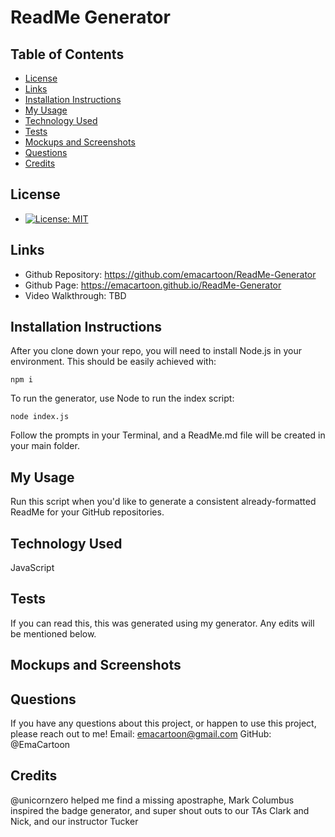 
# ReadMe Generator

## Table of Contents

* [License](#license)
* [Links](#links)
* [Installation Instructions](#installation-instructions)
* [My Usage](#my-usage)
* [Technology Used](#technology-used)
* [Tests](#tests)
* [Mockups and Screenshots](#mockups-and-screenshots)
* [Questions](#questions)
* [Credits](#credits)
 
  
## License

* [![License: MIT](https://img.shields.io/badge/License-MIT-yellow.svg)](https://opensource.org/licenses/MIT)
  
## Links

* Github Repository: https://github.com/emacartoon/ReadMe-Generator
* Github Page: https://emacartoon.github.io/ReadMe-Generator
* Video Walkthrough: TBD
  
## Installation Instructions

After you clone down your repo, you will need to install Node.js in your environment. This should be easily achieved with:

```
npm i
```

To run the generator, use Node to run the index script:
```
node index.js
```

Follow the prompts in your Terminal, and a ReadMe.md file will be created in your main folder.

## My Usage

Run this script when you'd like to generate a consistent already-formatted ReadMe for your GitHub repositories.
  
## Technology Used

JavaScript
  

  
## Tests

If you can read this, this was generated using my generator. Any edits will be mentioned below.
  
## Mockups and Screenshots
  
  
## Questions

If you have any questions about this project, or happen to use this project, please reach out to me!
Email: emacartoon@gmail.com
GitHub: @EmaCartoon


## Credits

@unicornzero helped me find a missing apostraphe, Mark Columbus inspired the badge generator, and super shout outs to our TAs Clark and  Nick, and our instructor Tucker

